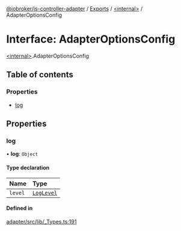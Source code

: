 [@iobroker/js-controller-adapter](../README.md) / [Exports](../modules.md) / [\<internal\>](../modules/internal_.md) / AdapterOptionsConfig

# Interface: AdapterOptionsConfig

[\<internal\>](../modules/internal_.md).AdapterOptionsConfig

## Table of contents

### Properties

- [log](internal_.AdapterOptionsConfig.md#log)

## Properties

### log

• **log**: `Object`

#### Type declaration

| Name | Type |
| :------ | :------ |
| `level` | [`LogLevel`](../modules/internal_.md#loglevel) |

#### Defined in

[adapter/src/lib/_Types.ts:191](https://github.com/ioBroker/ioBroker.js-controller/blob/72e34be5c/packages/adapter/src/lib/_Types.ts#L191)
